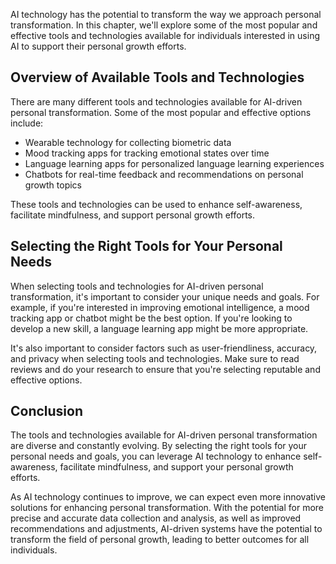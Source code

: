 
AI technology has the potential to transform the way we approach personal transformation. In this chapter, we'll explore some of the most popular and effective tools and technologies available for individuals interested in using AI to support their personal growth efforts.

Overview of Available Tools and Technologies
--------------------------------------------

There are many different tools and technologies available for AI-driven personal transformation. Some of the most popular and effective options include:

* Wearable technology for collecting biometric data
* Mood tracking apps for tracking emotional states over time
* Language learning apps for personalized language learning experiences
* Chatbots for real-time feedback and recommendations on personal growth topics

These tools and technologies can be used to enhance self-awareness, facilitate mindfulness, and support personal growth efforts.

Selecting the Right Tools for Your Personal Needs
-------------------------------------------------

When selecting tools and technologies for AI-driven personal transformation, it's important to consider your unique needs and goals. For example, if you're interested in improving emotional intelligence, a mood tracking app or chatbot might be the best option. If you're looking to develop a new skill, a language learning app might be more appropriate.

It's also important to consider factors such as user-friendliness, accuracy, and privacy when selecting tools and technologies. Make sure to read reviews and do your research to ensure that you're selecting reputable and effective options.

Conclusion
----------

The tools and technologies available for AI-driven personal transformation are diverse and constantly evolving. By selecting the right tools for your personal needs and goals, you can leverage AI technology to enhance self-awareness, facilitate mindfulness, and support your personal growth efforts.

As AI technology continues to improve, we can expect even more innovative solutions for enhancing personal transformation. With the potential for more precise and accurate data collection and analysis, as well as improved recommendations and adjustments, AI-driven systems have the potential to transform the field of personal growth, leading to better outcomes for all individuals.
